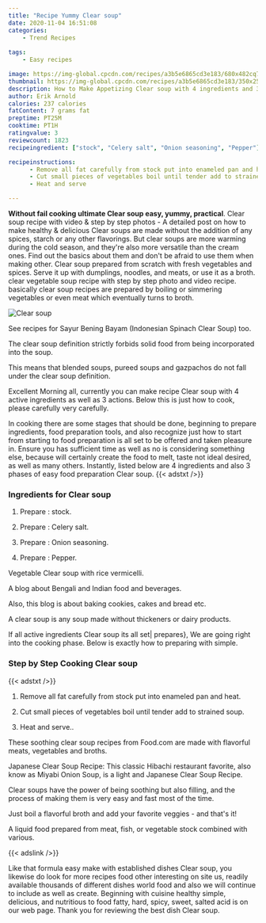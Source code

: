 ```yaml
---
title: "Recipe Yummy Clear soup"
date: 2020-11-04 16:51:08
categories:
    - Trend Recipes
    
tags:
    - Easy recipes

image: https://img-global.cpcdn.com/recipes/a3b5e6865cd3e183/680x482cq70/clear-soup-recipe-main-photo.jpg
thumbnail: https://img-global.cpcdn.com/recipes/a3b5e6865cd3e183/350x250cq70/clear-soup-recipe-main-photo.jpg
description: How to Make Appetizing Clear soup with 4 ingredients and 3 stages of easy cooking.
author: Erik Arnold
calories: 237 calories
fatContent: 7 grams fat
preptime: PT25M
cooktime: PT1H
ratingvalue: 3
reviewcount: 1823
recipeingredient: ["stock", "Celery salt", "Onion seasoning", "Pepper"]

recipeinstructions: 
      - Remove all fat carefully from stock put into enameled pan and heat 
      - Cut small pieces of vegetables boil until tender add to strained soup 
      - Heat and serve

---
```




**Without fail cooking ultimate Clear soup easy, yummy, practical**. Clear soup recipe with video &amp; step by step photos - A detailed post on how to make healthy &amp; delicious Clear soups are made without the addition of any spices, starch or any other flavorings. But clear soups are more warming during the cold season, and they&#39;re also more versatile than the cream ones. Find out the basics about them and don&#39;t be afraid to use them when making other. Clear soup prepared from scratch with fresh vegetables and spices. Serve it up with dumplings, noodles, and meats, or use it as a broth. clear vegetable soup recipe with step by step photo and video recipe. basically clear soup recipes are prepared by boiling or simmering vegetables or even meat which eventually turns to broth.


![Clear soup](https://img-global.cpcdn.com/recipes/a3b5e6865cd3e183/680x482cq70/clear-soup-recipe-main-photo.jpg "Clear soup")



See recipes for Sayur Bening Bayam (Indonesian Spinach Clear Soup) too.

The clear soup definition strictly forbids solid food from being incorporated into the soup.

This means that blended soups, pureed soups and gazpachos do not fall under the clear soup definition.


Excellent Morning all, currently you can make recipe Clear soup with 4 active ingredients as well as 3 actions. Below this is just how to cook, please carefully very carefully.

In cooking there are some stages that should be done, beginning to prepare ingredients, food preparation tools, and also recognize just how to start from starting to food preparation is all set to be offered and taken pleasure in. Ensure you has sufficient time as well as no is considering something else, because will certainly create the food to melt, taste not ideal desired, as well as many others. Instantly, listed below are 4 ingredients and also 3 phases of easy food preparation Clear soup.
{{< adstxt />}}

### Ingredients for Clear soup


1. Prepare  : stock.

1. Prepare  : Celery salt.

1. Prepare  : Onion seasoning.

1. Prepare  : Pepper.


Vegetable Clear soup with rice vermicelli.

A blog about Bengali and Indian food and beverages.

Also, this blog is about baking cookies, cakes and bread etc.

A clear soup is any soup made without thickeners or dairy products.


If all active ingredients Clear soup its all set| prepares}, We are going right into the cooking phase. Below is exactly how to preparing with simple.

### Step by Step Cooking Clear soup

{{< adstxt />}}


1. Remove all fat carefully from stock put into enameled pan and heat.



1. Cut small pieces of vegetables boil until tender add to strained soup.



1. Heat and serve..




These soothing clear soup recipes from Food.com are made with flavorful meats, vegetables and broths.

Japanese Clear Soup Recipe: This classic Hibachi restaurant favorite, also know as Miyabi Onion Soup, is a light and Japanese Clear Soup Recipe.

Clear soups have the power of being soothing but also filling, and the process of making them is very easy and fast most of the time.

Just boil a flavorful broth and add your favorite veggies - and that&#39;s it!

A liquid food prepared from meat, fish, or vegetable stock combined with various.


{{< adslink />}}

Like that formula easy make with established dishes Clear soup, you likewise do look for more recipes food other interesting on site us, readily available thousands of different dishes world food and also we will continue to include as well as create. Beginning with cuisine healthy simple, delicious, and nutritious to food fatty, hard, spicy, sweet, salted acid is on our web page. Thank you for reviewing the best dish Clear soup.

